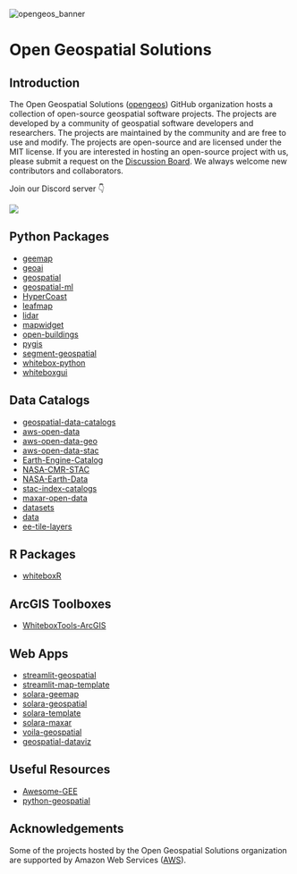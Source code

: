 ![opengeos_banner](https://assets.gishub.org/images/opengeos_banner_qr.png)

# Open Geospatial Solutions

## Introduction

The Open Geospatial Solutions ([opengeos](https://github.com/opengeos)) GitHub organization hosts a collection of open-source geospatial software projects. The projects are developed by a community of geospatial software developers and researchers. The projects are maintained by the community and are free to use and modify. The projects are open-source and are licensed under the MIT license. If you are interested in hosting an open-source project with us, please submit a request on the [Discussion Board](https://github.com/opengeos/opengeos.github.io/discussions). We always welcome new contributors and collaborators.

Join our Discord server 👇

[![](https://dcbadge.limes.pink/api/server/https://discord.gg/UgZecTUq5P)](https://discord.gg/UgZecTUq5P)

## Python Packages

- [geemap](https://github.com/gee-community/geemap)
- [geoai](https://github.com/opengeos/geoai)
- [geospatial](https://github.com/opengeos/geospatial)
- [geospatial-ml](https://github.com/opengeos/geospatial-ml)
- [HyperCoast](https://github.com/opengeos/HyperCoast)
- [leafmap](https://github.com/opengeos/leafmap)
- [lidar](https://github.com/opengeos/lidar)
- [mapwidget](https://github.com/opengeos/mapwidget)
- [open-buildings](https://github.com/opengeos/open-buildings)
- [pygis](https://github.com/opengeos/pygis)
- [segment-geospatial](https://github.com/opengeos/segment-geospatial)
- [whitebox-python](https://github.com/opengeos/whitebox-python)
- [whiteboxgui](https://github.com/opengeos/whiteboxgui)

## Data Catalogs

- [geospatial-data-catalogs](https://github.com/opengeos/geospatial-data-catalogs)
- [aws-open-data](https://github.com/opengeos/aws-open-data)
- [aws-open-data-geo](https://github.com/opengeos/aws-open-data-geo)
- [aws-open-data-stac](https://github.com/opengeos/aws-open-data-stac)
- [Earth-Engine-Catalog](https://github.com/opengeos/Earth-Engine-Catalog)
- [NASA-CMR-STAC](https://github.com/opengeos/NASA-CMR-STAC)
- [NASA-Earth-Data](https://github.com/opengeos/NASA-Earth-Data)
- [stac-index-catalogs](https://github.com/opengeos/stac-index-catalogs)
- [maxar-open-data](https://github.com/opengeos/maxar-open-data)
- [datasets](https://github.com/opengeos/datasets)
- [data](https://github.com/opengeos/data)
- [ee-tile-layers](https://github.com/opengeos/ee-tile-layers)

## R Packages

- [whiteboxR](https://github.com/opengeos/whiteboxR)

## ArcGIS Toolboxes

- [WhiteboxTools-ArcGIS](https://github.com/opengeos/WhiteboxTools-ArcGIS)

## Web Apps

- [streamlit-geospatial](https://github.com/opengeos/streamlit-geospatial)
- [streamlit-map-template](https://github.com/opengeos/streamlit-map-template)
- [solara-geemap](https://github.com/opengeos/solara-geemap)
- [solara-geospatial](https://github.com/opengeos/solara-geospatial)
- [solara-template](https://github.com/opengeos/solara-template)
- [solara-maxar](https://github.com/opengeos/solara-maxar)
- [voila-geospatial](https://github.com/opengeos/voila-geospatial)
- [geospatial-dataviz](https://github.com/opengeos/geospatial-dataviz)

## Useful Resources

- [Awesome-GEE](https://github.com/opengeos/Awesome-GEE)
- [python-geospatial](https://github.com/opengeos/python-geospatial)

## Acknowledgements

Some of the projects hosted by the Open Geospatial Solutions organization are supported by Amazon Web Services ([AWS](https://aws.amazon.com)).
